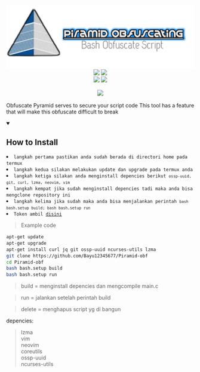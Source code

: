 <p align="center">
  <img src="https://github.com/Bayu12345677/Piramid-obf/blob/master/img/obf%20logo.png"><br>
  <img src="https://img.shields.io/static/v1?label=Bash+Obfuscating&color=green&message=+&logo=GNU+Bash&logoColor=white&style=for-the-badge">
  <img src="https://img.shields.io/static/v1?label=Author&color=green&message=Bayu+Rizky+A.M&logo=Acclaim&logoColor=white&style=for-the-badge"><br>
  <img src="https://img.shields.io/github/stars/Bayu12345677/Piramid-obf?logo=github&style=for-the-badge">
  <img src="https://img.shields.io/static/v1?label=Version&color=green&message=0.1&logo=Clockify&logoColor=white&style=for-the-badge"><br><br>
  <img src="https://img.shields.io/static/v1?label=Termux&color=green&message=+&logo=Iterm2&logoColor=white&style=flat">
</p>

Obfuscate Pyramid serves to secure your script code
This tool has a feature that will make this obfuscate difficult to break

<details open>
  <summary><strong><h2>How to Install</h2></strong></summary>
  
  <li><code>langkah pertama pastikan anda sudah berada di directori home pada termux</code>
  <li><code>langkah kedua silakan melakukan update dan upgrade pada termux anda</code>
  <li><code>langkah ketiga silakan anda menginstall depencies berikut <code>ossp-uuid, git, curl, lzma, neovim, vim</code></code>
  <li><code>langkah kempat jika sudah menginstall depencies tadi maka anda bisa mengclone repository ini</code>
  <li><code>langkah kelima jika sudah maka anda bisa menjalankan perintah <code>bash bash.setup build; bash bash.setup run</code></code>
  <li><code>Token ambil <a href="">disini</a></code></li>
  
> Example code
  
```bash
apt-get update
apt-get upgrade
apt-get install curl jq git ossp-uuid ncurses-utils lzma
git clone https://github.com/Bayu12345677/Piramid-obf
cd Piramid-obf
bash bash.setup build
bash bash.setup run
```
> build = menginstall depencies dan mengcompile main.c
  
> run = jalankan setelah perintah build
  
> delete = menghapus script yg di bangun
  

</details>

depencies:<br>
> lzma<br>
> vim<br>
> neovim<br>
> coreutils<br>
> ossp-uuid<br>
> ncurses-utils
